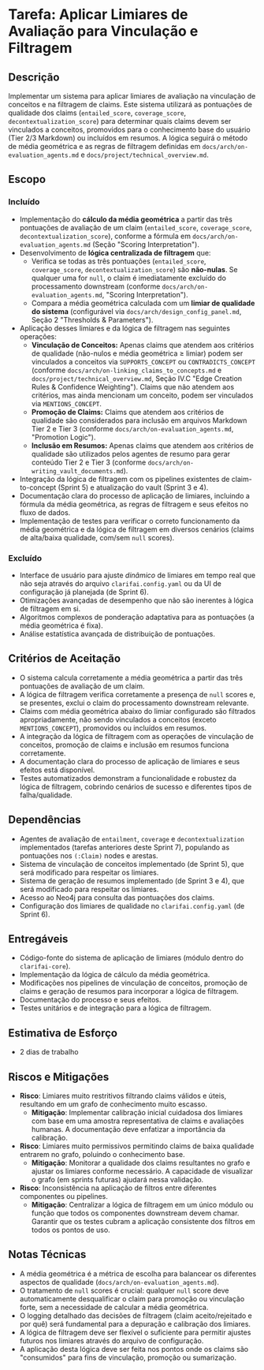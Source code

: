 # Tarefa: Aplicar Limiares de Avaliação para Vinculação e Filtragem

## Descrição
Implementar um sistema para aplicar limiares de avaliação na vinculação de conceitos e na filtragem de claims. Este sistema utilizará as pontuações de qualidade dos claims (`entailed_score`, `coverage_score`, `decontextualization_score`) para determinar quais claims devem ser vinculados a conceitos, promovidos para o conhecimento base do usuário (Tier 2/3 Markdown) ou incluídos em resumos. A lógica seguirá o método de média geométrica e as regras de filtragem definidas em `docs/arch/on-evaluation_agents.md` e `docs/project/technical_overview.md`.

## Escopo

### Incluído
- Implementação do **cálculo da média geométrica** a partir das três pontuações de avaliação de um claim (`entailed_score`, `coverage_score`, `decontextualization_score`), conforme a fórmula em `docs/arch/on-evaluation_agents.md` (Seção "Scoring Interpretation").
- Desenvolvimento de **lógica centralizada de filtragem** que:
    - Verifica se todas as três pontuações (`entailed_score`, `coverage_score`, `decontextualization_score`) são **não-nulas**. Se qualquer uma for `null`, o claim é imediatamente excluído do processamento downstream (conforme `docs/arch/on-evaluation_agents.md`, "Scoring Interpretation").
    - Compara a média geométrica calculada com um **limiar de qualidade do sistema** (configurável via `docs/arch/design_config_panel.md`, Seção 2 "Thresholds & Parameters").
- Aplicação desses limiares e da lógica de filtragem nas seguintes operações:
    - **Vinculação de Conceitos:** Apenas claims que atendem aos critérios de qualidade (não-nulos e média geométrica ≥ limiar) podem ser vinculados a conceitos via `SUPPORTS_CONCEPT` ou `CONTRADICTS_CONCEPT` (conforme `docs/arch/on-linking_claims_to_concepts.md` e `docs/project/technical_overview.md`, Seção IV.C "Edge Creation Rules & Confidence Weighting"). Claims que não atendem aos critérios, mas ainda mencionam um conceito, podem ser vinculados via `MENTIONS_CONCEPT`.
    - **Promoção de Claims:** Claims que atendem aos critérios de qualidade são considerados para inclusão em arquivos Markdown Tier 2 e Tier 3 (conforme `docs/arch/on-evaluation_agents.md`, "Promotion Logic").
    - **Inclusão em Resumos:** Apenas claims que atendem aos critérios de qualidade são utilizados pelos agentes de resumo para gerar conteúdo Tier 2 e Tier 3 (conforme `docs/arch/on-writing_vault_documents.md`).
- Integração da lógica de filtragem com os pipelines existentes de claim-to-concept (Sprint 5) e atualização do vault (Sprint 3 e 4).
- Documentação clara do processo de aplicação de limiares, incluindo a fórmula da média geométrica, as regras de filtragem e seus efeitos no fluxo de dados.
- Implementação de testes para verificar o correto funcionamento da média geométrica e da lógica de filtragem em diversos cenários (claims de alta/baixa qualidade, com/sem `null` scores).

### Excluído
- Interface de usuário para ajuste *dinâmico* de limiares em tempo real que não seja através do arquivo `clarifai.config.yaml` ou da UI de configuração já planejada (de Sprint 6).
- Otimizações avançadas de desempenho que não são inerentes à lógica de filtragem em si.
- Algoritmos complexos de ponderação adaptativa para as pontuações (a média geométrica é fixa).
- Análise estatística avançada de distribuição de pontuações.

## Critérios de Aceitação
- O sistema calcula corretamente a média geométrica a partir das três pontuações de avaliação de um claim.
- A lógica de filtragem verifica corretamente a presença de `null` scores e, se presentes, exclui o claim do processamento downstream relevante.
- Claims com média geométrica abaixo do limiar configurado são filtrados apropriadamente, não sendo vinculados a conceitos (exceto `MENTIONS_CONCEPT`), promovidos ou incluídos em resumos.
- A integração da lógica de filtragem com as operações de vinculação de conceitos, promoção de claims e inclusão em resumos funciona corretamente.
- A documentação clara do processo de aplicação de limiares e seus efeitos está disponível.
- Testes automatizados demonstram a funcionalidade e robustez da lógica de filtragem, cobrindo cenários de sucesso e diferentes tipos de falha/qualidade.

## Dependências
- Agentes de avaliação de `entailment`, `coverage` e `decontextualization` implementados (tarefas anteriores deste Sprint 7), populando as pontuações nos `(:Claim)` nodes e arestas.
- Sistema de vinculação de conceitos implementado (de Sprint 5), que será modificado para respeitar os limiares.
- Sistema de geração de resumos implementado (de Sprint 3 e 4), que será modificado para respeitar os limiares.
- Acesso ao Neo4j para consulta das pontuações dos claims.
- Configuração dos limiares de qualidade no `clarifai.config.yaml` (de Sprint 6).

## Entregáveis
- Código-fonte do sistema de aplicação de limiares (módulo dentro do `clarifai-core`).
- Implementação da lógica de cálculo da média geométrica.
- Modificações nos pipelines de vinculação de conceitos, promoção de claims e geração de resumos para incorporar a lógica de filtragem.
- Documentação do processo e seus efeitos.
- Testes unitários e de integração para a lógica de filtragem.

## Estimativa de Esforço
- 2 dias de trabalho

## Riscos e Mitigações
- **Risco**: Limiares muito restritivos filtrando claims válidos e úteis, resultando em um grafo de conhecimento muito escasso.
  - **Mitigação**: Implementar calibração inicial cuidadosa dos limiares com base em uma amostra representativa de claims e avaliações humanas. A documentação deve enfatizar a importância da calibração.
- **Risco**: Limiares muito permissivos permitindo claims de baixa qualidade entrarem no grafo, poluindo o conhecimento base.
  - **Mitigação**: Monitorar a qualidade dos claims resultantes no grafo e ajustar os limiares conforme necessário. A capacidade de visualizar o grafo (em sprints futuras) ajudará nessa validação.
- **Risco**: Inconsistência na aplicação de filtros entre diferentes componentes ou pipelines.
  - **Mitigação**: Centralizar a lógica de filtragem em um único módulo ou função que todos os componentes downstream devem chamar. Garantir que os testes cubram a aplicação consistente dos filtros em todos os pontos de uso.

## Notas Técnicas
- A média geométrica é a métrica de escolha para balancear os diferentes aspectos de qualidade (`docs/arch/on-evaluation_agents.md`).
- O tratamento de `null` scores é crucial: qualquer `null` score deve automaticamente desqualificar o claim para promoção ou vinculação forte, sem a necessidade de calcular a média geométrica.
- O logging detalhado das decisões de filtragem (claim aceito/rejeitado e por quê) será fundamental para a depuração e calibração dos limiares.
- A lógica de filtragem deve ser flexível o suficiente para permitir ajustes futuros nos limiares através do arquivo de configuração.
- A aplicação desta lógica deve ser feita nos pontos onde os claims são "consumidos" para fins de vinculação, promoção ou sumarização.
